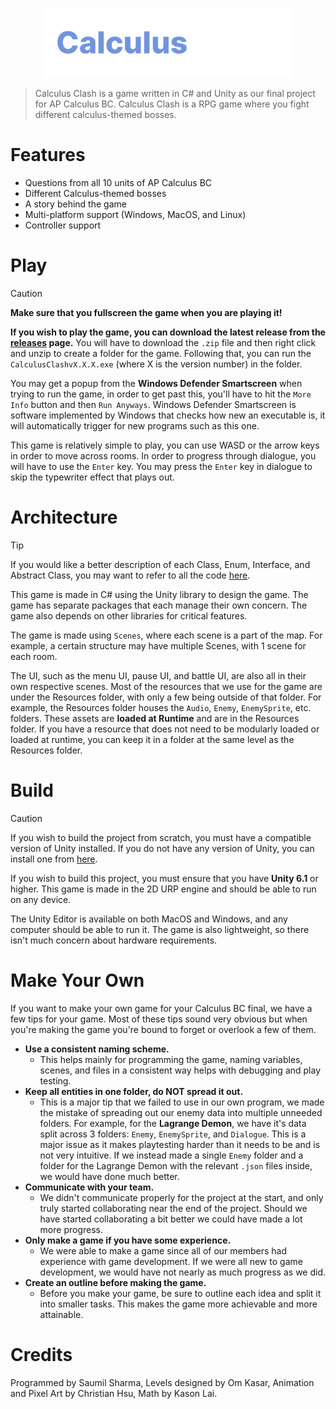 <p align="center">
    <img src="docs/images/CalculusClashLogo.png" width="400px" alt="Calculus Clash Logo">
</p>

> Calculus Clash is a game written in C# and Unity as our final project for AP Calculus BC. Calculus Clash is a RPG game where you fight different calculus-themed bosses.

# Features
- Questions from all 10 units of AP Calculus BC
- Different Calculus-themed bosses
- A story behind the game
- Multi-platform support (Windows, MacOS, and Linux)
- Controller support

# Play
> [!CAUTION]
> **Make sure that you fullscreen the game when you are playing it!**

**If you wish to play the game, you can download the latest release from the [releases](https://github.com/Morioucho/CalculusClashV2/releases) page.** You will have to download the `.zip` file and then right click and unzip to create a folder for the game. Following that, you can run the `CalculusClashvX.X.X.exe` (where X is the version number) in the folder. 

You may get a popup from the **Windows Defender Smartscreen** when trying to run the game, in order to get past this, you'll have to hit the `More Info` button and then `Run Anyways`. Windows Defender Smartscreen is software implemented by Windows that checks how new an executable is, it will automatically trigger for new programs such as this one.

This game is relatively simple to play, you can use WASD or the arrow keys in order to move across rooms. In order to progress through dialogue, you will have to use the `Enter` key. You may press the `Enter` key in dialogue to skip the typewriter effect that plays out.

# Architecture
> [!TIP]
> If you would like a better description of each Class, Enum, Interface, and Abstract Class, you may want to refer to all the code [here](https://github.com/Morioucho/CalculusClashV2/tree/main/Assets/Scripts).

This game is made in C# using the Unity library to design the game. The game has separate packages that each manage their own concern. The game also depends on other libraries for critical features.

The game is made using `Scenes`, where each scene is a part of the map. For example, a certain structure may have multiple Scenes, with 1 scene for each room.

The UI, such as the menu UI, pause UI, and battle UI, are also all in their own respective scenes. Most of the resources that we use for the game are under the Resources folder, with only a few being outside of that folder. For example, the Resources folder houses the `Audio`, `Enemy`, `EnemySprite`, etc. folders. These assets are **loaded at Runtime** and are in the Resources folder. If you have a resource that does not need to be modularly loaded or loaded at runtime, you can keep it in a folder at the same level as the Resources folder.

# Build
> [!CAUTION]
> If you wish to build the project from scratch, you must have a compatible version of Unity installed. If you do not have any version of Unity, you can install one from [here](https://unity.com/download).

If you wish to build this project, you must ensure that you have **Unity 6.1** or higher. This game is made in the 2D URP engine and should be able to run on any device.

The Unity Editor is available on both MacOS and Windows, and any computer should be able to run it. The game is also lightweight, so there isn't much concern about hardware requirements.

# Make Your Own
If you want to make your own game for your Calculus BC final, we have a few tips for your game. Most of these tips sound very obvious but when you're making the game you're bound to forget or overlook a few of them.

- **Use a consistent naming scheme.**
  - This helps mainly for programming the game, naming variables, scenes, and files in a consistent way helps with debugging and play testing.
- **Keep all entities in one folder, do NOT spread it out.**
  - This is a major tip that we failed to use in our own program, we made the mistake of spreading out our enemy data into multiple unneeded folders. For example, for the **Lagrange Demon**, we have it's data split across 3 folders: `Enemy`, `EnemySprite`, and `Dialogue`. This is a major issue as it makes playtesting harder than it needs to be and is not very intuitive. If we instead made a single `Enemy` folder and a folder for the Lagrange Demon with the relevant `.json` files inside, we would have done much better. 
- **Communicate with your team.**
  - We didn't communicate properly for the project at the start, and only truly started collaborating near the end of the project. Should we have started collaborating a bit better we could have made a lot more progress.
- **Only make a game if you have some experience.**
  - We were able to make a game since all of our members had experience with game development. If we were all new to game development, we would have not nearly as much progress as we did.
- **Create an outline before making the game.**
  - Before you make your game, be sure to outline each idea and split it into smaller tasks. This makes the game more achievable and more attainable.

# Credits
Programmed by Saumil Sharma, Levels designed by Om Kasar, Animation and Pixel Art by Christian Hsu, Math by Kason Lai.
